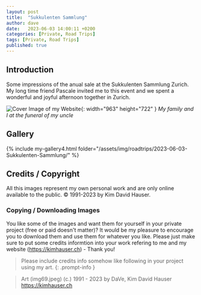 ```yaml
---
layout: post
title:  "Sukkulenten Sammlung"
author: dave
date:   2023-06-03 14:00:11 +0200
categories: [Private, Road Trips]
tags: [Private, Road Trips]
published: true
---
```


## Introduction
Some impressions of the anual sale at the Sukkulenten Sammlung Zurich. My long time friend Pascale invited me to this event and we spent a wonderful and joyful afternoon together in Zurich. 


![Cover Image of my Website](../../assets/img/roadtrips/2023-06-03-Sukkulenten-Sammlung/20230603_094402.jpg){: width="963" height="722" }
_My family and I at the funeral of my uncle_

## Gallery
{% include my-gallery4.html folder="/assets/img/roadtrips/2023-06-03-Sukkulenten-Sammlung/" %}

## Credits / Copyright
All this images represent my own personal work and are only online available to the public. &copy; 1991-2023 by Kim David Hauser.

### Copying / Downloading Images
You like some of the images and want them for yourself in your private project (free or paid doesn't matter)? It would be my pleasure to encourage you to download them and use them for whatever you like. Please just make sure to put some credits informtion into your work refering to me and my website (<https://kimhauser.ch>) - Thank you!

> Please include credits info somehow like following in your project using my art.
{: .prompt-info }


> Art (img69.jpeg) (c.) 1991 - 2023 by DaVe, Kim David Hauser <https://kimhauser.ch>